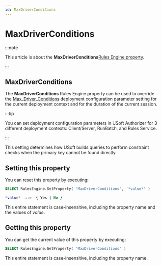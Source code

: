 ```yaml
---
id: MaxDriverConditions
---
```


# MaxDriverConditions




:::note

This article is about the **MaxDriverConditions**[Rules Engine property](/Modeller_and_Rules_Engine/Rules_Engine_properties).

:::

## **MaxDriverConditions**

The **MaxDriverConditions** Rules Engine property can be used to override the [Max_Driver_Conditions](/Authorisation_and_access/Deployment_configurations/Max_Driver_Conditions.md) deployment configuration parameter setting for the current deployment context and for the duration of the current session.


:::tip

You can set deployment configuration parameters in USoft Authorizer for 3 different deployment contexts: Client/Server, RunBatch, and Rules Service.

:::

This setting determines how USoft builds queries to perform constraint checks when the primary key cannot be found directly.

## Setting this property

You can reset this property by executing:

```sql
SELECT RulesEngine.SetProperty( 'MaxDriverConditions', '*value*' )

*value*  ::=  { Yes | No }
```

This entire statement is case-insensitive, including the property name and the values of *value*.

## Getting this property

You can get the current value of this property by executing:

```sql
SELECT RulesEngine.GetProperty( 'MaxDriverConditions' )
```

This entire statement is case-insensitive, including the property name.